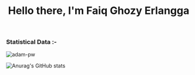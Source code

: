 <div id="header" align="center">
  <h1>Hello there, I'm Faiq Ghozy Erlangga</h1>
</div>
<br>

<h3>Statistical Data :-</h3>
<p><img align="center"
    src="https://github-readme-stats.vercel.app/api/top-langs?username=Faiq1818&show_icons=true&locale=en&bg_color=0d1117&text_color=ffffff&layout=compact"
    alt="adam-pw" 
    bg_color=#808080/></p>

![Anurag's GitHub stats](https://github-readme-stats.vercel.app/api?username=Faiq1818&show_icons=true&theme=date_night)
